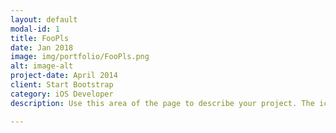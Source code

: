 ```yaml
---
layout: default
modal-id: 1
title: FooPls
date: Jan 2018
image: img/portfolio/FooPls.png
alt: image-alt
project-date: April 2014
client: Start Bootstrap
category: iOS Developer
description: Use this area of the page to describe your project. The icon above is part of a free icon set by <a href="https://sellfy.com/p/8Q9P/jV3VZ/">Flat Icons</a>. On their website, you can download their free set with 16 icons, or you can purchase the entire set with 146 icons for only $12!

---
```

